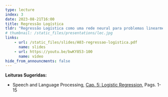 ```yaml
---
type: lecture
index: 3
date: 2023-08-21T16:00
title: Regressão Logística
tldr: "Regressão Logística como uma rede neural para problemas linearmente separáveis."
# thumbnail: /static_files/presentations/lec.jpg
links: 
    - url: /static_files/slides/A03-regressao-logistica.pdf
      name: slides
    - url: https://youtu.be/bwKY853-100
      name: vídeo
hide_from_announcments: false
---
```

**Leituras Sugeridas:**
- Speech and Language Processing, [Cap. 5: Logistic Regression](https://web.stanford.edu/~jurafsky/slp3/5.pdf), Pags. 1-15
